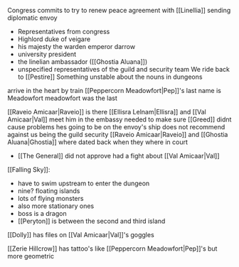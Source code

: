 Congress commits to try to renew peace agreement with [[Linellia]]
sending diplomatic envoy
- Representatives from congress
- Highlord duke of veigare
- his majesty the warden emperor darrow
- university president
- the linelian ambassador ([[Ghostia Aluana]])
- unspecified representatives of the guild and security team
We ride back to [[Pestire]]
Something unstable about the nouns in dungeons

arrive in the heart by train
[[Peppercorn Meadowfort|Pep]]'s last name is Meadowfort
meadowfort was the last

[[Raveio Amicaar|Raveio]] is there
[[Ellisra Lelnam|Ellisra]] and [[Val Amicaar|Val]] meet him in the embassy
needed to make sure [[Greed]] didnt cause problems
hes going to be on the envoy's ship
does not recommend against us being the guild security
[[Raveio Amicaar|Raveio]] and [[Ghostia Aluana|Ghostia]] where dated back when they where in court
- [[The General]] did not approve
had a fight about [[Val Amicaar|Val]] 

[[Falling Sky]]:
- have to swim upstream to enter the dungeon
- nine? floating islands
- lots of flying monsters
- also more stationary ones
- boss is a dragon
- [[Peryton]] is between the second and third island

[[Dolly]] has files on [[Val Amicaar|Val]]'s goggles

[[Zerie Hillcrow]] has tattoo's like [[Peppercorn Meadowfort|Pep]]'s but more geometric
